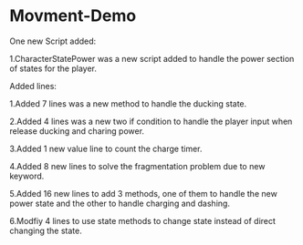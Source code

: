 # Movment-Demo
One new Script added:

1.CharacterStatePower was a new script added to handle the power section of states for the player.

Added lines:

1.Added 7 lines was a new method to handle the ducking state.
  
2.Added 4 lines was a new two if condition to handle the player input when release ducking and charing power.
  
3.Added 1 new value line to count the charge timer.

4.Added 8 new lines to solve the fragmentation problem due to new keyword.

5.Added 16 new lines to add 3 methods, one of them to handle the new power state and the other to handle charging and dashing.

6.Modfiy 4 lines to use state methods to change state instead of direct changing the state.
